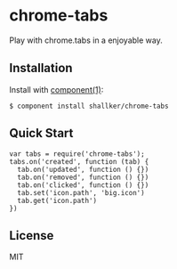 
# chrome-tabs

  Play with chrome.tabs in a enjoyable way.

## Installation

  Install with [component(1)](http://component.io):

    $ component install shallker/chrome-tabs

## Quick Start
```
var tabs = require('chrome-tabs');
tabs.on('created', function (tab) {
  tab.on('updated', function () {})
  tab.on('removed', function () {})
  tab.on('clicked', function () {})
  tab.set('icon.path', 'big.icon')
  tab.get('icon.path')
})
```

## License

  MIT
